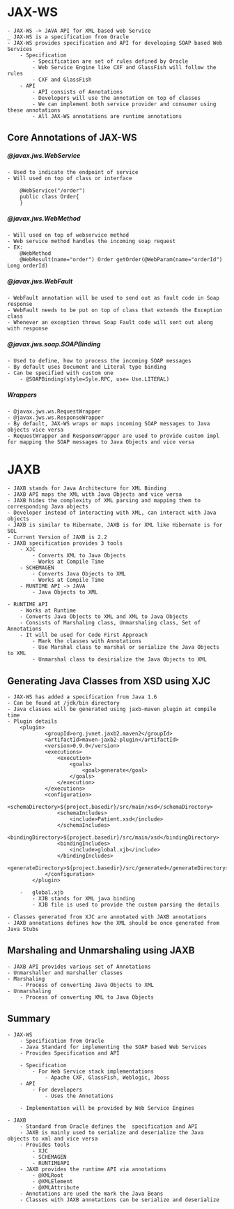 # JAX-WS

	- JAX-WS -> JAVA API for XML based web Service
	_ JAX-WS is a specification from Oracle
	- JAX-WS provides specification and API for developing SOAP based Web Services
		- Specification
			- Specification are set of rules defined by Oracle
			- Web Service Engine like CXF and GlassFish will follow the rules
			- CXF and GlassFish
		- API
			- API consists of Annotations
			- Developers will use the annotation on top of classes
			- We can implement both service provider and consumer using these annotations
			- All JAX-WS annotations are runtime annotations
		
## Core Annotations of JAX-WS

##### @javax.jws.WebService

	- Used to indicate the endpoint of service
	- Will used on top of class or interface
	
		@WebService("/order")
		public class Order{
		}
	
##### @javax.jws.WebMethod
	
	- Will used on top of webservice method
	- Web service method handles the incoming soap request	
	- EX:	
		@WebMethod	
		@WebResult(name="order") Order getOrder(@WebParam(name="orderId") Long orderId)

##### @javax.jws.WebFault
	
	- WebFault annotation will be used to send out as fault code in Soap response
	- WebFault needs to be put on top of class that extends the Exception class
	- Whenever an exception throws Soap Fault code will sent out along with response 

##### @javax.jws.soap.SOAPBinding
	
	- Used to define, how to process the incoming SOAP messages 
	- By default uses Document and Literal type binding
	- Can be specified with custom one
		- @SOAPBinding(style=Syle.RPC, use= Use.LITERAL) 
		
##### Wrappers

	- @javax.jws.ws.RequestWrapper 
	- @javax.jws.ws.ResponseWrapper
	- By default, JAX-WS wraps or maps incoming SOAP messages to Java objects vice versa
	- RequestWrapper and ResponseWrapper are used to provide custom impl for mapping the SOAP messages to Java Objects and vice versa
	
	
# JAXB

	- JAXB stands for Java Architecture for XML Binding
	- JAXB API maps the XML with Java Objects and vice versa
	- JAXB hides the complexity of XML parsing and mapping them to corresponding Java objects
	- Developer instead of interacting with XML, can interact with Java objects
	- JAXB is similar to Hibernate, JAXB is for XML like Hibernate is for SQL
	- Current Version of JAXB is 2.2
	- JAXB specification provides 3 tools
		- XJC 
			- Converts XML to Java Objects 
			- Works at Compile Time
		- SCHEMAGEN 
			- Converts Java Objects to XML 
			- Works at Compile Time
		- RUNTIME API -> JAVA
			- Java Objects to XML
	
	- RUNTIME API
		- Works at Runtime
		- Converts Java Objects to XML and XML to Java Objects 
		- Consists of Marshaling class, Unmarshaling class, Set of Annotations
		- It will be used for Code First Approach
			- Mark the classes with Annotations
			- Use Marshal class to marshal or serialize the Java Objects to XML
			- Unmarshal class to desirialize the Java Objects to XML

## Generating Java Classes from XSD using XJC

	- JAX-WS has added a specification from Java 1.6 
	- Can be found at /jdk/bin directory
	- Java classes will be generated using jaxb-maven plugin at compile time
	- Plugin details
		<plugin>
				<groupId>org.jvnet.jaxb2.maven2</groupId>
				<artifactId>maven-jaxb2-plugin</artifactId>
				<version>0.9.0</version>
				<executions>
					<execution>
						<goals>
							<goal>generate</goal>
						</goals>
					</execution>
				</executions>
				<configuration>
					<schemaDirectory>${project.basedir}/src/main/xsd</schemaDirectory>
					<schemaIncludes>
						<include>Patient.xsd</include>
					</schemaIncludes>
					<bindingDirectory>${project.basedir}/src/main/xsd</bindingDirectory>
					<bindingIncludes>
						<include>global.xjb</include>
					</bindingIncludes>
					<generateDirectory>${project.basedir}/src/generated</generateDirectory>
				</configuration>
			</plugin>
	
		- 	global.xjb
			- XJB stands for XML java binding
			- XJB file is used to provide the custom parsing the details
	
	- Classes generated from XJC are annotated with JAXB annotations
	- JAXB annotations defines how the XML should be once generated from Java Stubs
	
	
## Marshaling and Unmarshaling using JAXB

	- JAXB API provides various set of Annotations
	- Unmarshaller and marshaller classes
	- Marshaling 
		- Process of converting Java Objects to XML
	- Unmarshaling 
		- Process of converting XML to Java Objects
		
##	Summary

	- JAX-WS
		- Specification from Oracle
		- Java Standard for implementing the SOAP based Web Services
		- Provides Specification and API
		
		- Specification
			- For Web Service stack implementations
			 	- Apache CXF, GlassFish, Weblogic, Jboss
		- API
			- For developers
				- Uses the Annotations
		
		- Implementation will be provided by Web Service Engines
	
	- JAXB
		- Standard from Oracle defines the  specification and API
		- JAXB is mainly used to serialize and deserialize the Java objects to xml and vice versa
		- Provides tools
			- XJC
			- SCHEMAGEN
			- RUNTIMEAPI  
		- JAXB provides the runtime API via annotations
			- @XMLRoot
			- @XMLElement
			- @XMLAttribute
		- Annotations are used the mark the Java Beans  
		- Classes with JAXB annotations can be serialize and deserialize
			
					 	
